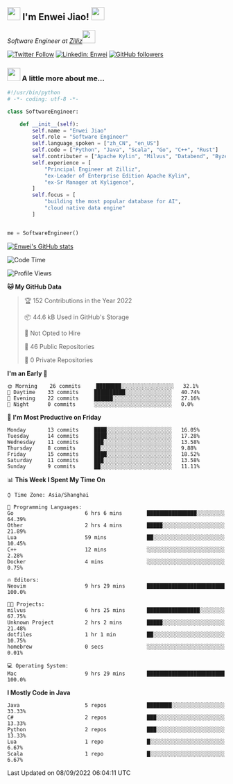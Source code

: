 <h2><img src="https://emojis.slackmojis.com/emojis/images/1531849430/4246/blob-sunglasses.gif?1531849430" width="30"/> I'm  Enwei Jiao! <img src="https://media.giphy.com/media/juBt25nT1KGys/giphy.gif" width=30> </h2>
<!-- <img align='right' src="https://media.giphy.com/media/M9gbBd9nbDrOTu1Mqx/giphy.gif" width="230"> -->
<p><em>Software Engineer at <a href="https://zilliz.com/">Zilliz</a><img src="https://media.giphy.com/media/WUlplcMpOCEmTGBtBW/giphy.gif" width="30"></em></p>

[![Twitter Follow](https://img.shields.io/twitter/follow/misteranmol?label=Follow)](https://twitter.com/intent/follow?screen_name=EnweiJiao)
[![Linkedin: Enwei](https://img.shields.io/badge/-enwei-blue?style=&logo=Linkedin&logoColor=white&link=https://www.linkedin.com/in/enwei-jiao-41192a97)](https://www.linkedin.com/in/enwei-jiao-41192a97/)
[![GitHub followers](https://img.shields.io/github/followers/jiaoew1991?label=Follow&style=social)](https://github.com/jiaoew1991)


### <img src="https://media.giphy.com/media/VgCDAzcKvsR6OM0uWg/giphy.gif" width="30"> A little more about me...  

```python
#!/usr/bin/python
# -*- coding: utf-8 -*-

class SoftwareEngineer:

    def __init__(self):
        self.name = "Enwei Jiao"
        self.role = "Software Engineer"
        self.language_spoken = ["zh_CN", "en_US"]
        self.code = ["Python", "Java", "Scala", "Go", "C++", "Rust"]
        self.contributer = ["Apache Kylin", "Milvus", "Databend", "Byzer-Lang"]
        self.experience = [
            "Principal Engineer at Zilliz",
            "ex-Leader of Enterprise Edition Apache Kylin",
            "ex-Sr Manager at Kyligence",
        ]
        self.focus = [
            "building the most popular database for AI",
            "cloud native data engine"
        ]


me = SoftwareEngineer()
```

[![Enwei's GitHub stats](https://github-readme-stats.vercel.app/api?username=jiaoew1991&count_private=true&show_icons=true)](https://github.com/jiaoew1991/jiaoew1991)

<!-- [![Top Langs](https://github-readme-stats.vercel.app/api/top-langs/?username=jiaoew1991&layout=compact)](https://github.com/jiaoew1991/jiaoew1991) -->

<!--START_SECTION:waka-->
![Code Time](http://img.shields.io/badge/Code%20Time-122%20hrs%2018%20mins-blue)

![Profile Views](http://img.shields.io/badge/Profile%20Views-4-blue)

**🐱 My GitHub Data** 

> 🏆 152 Contributions in the Year 2022
 > 
> 📦 44.6 kB Used in GitHub's Storage 
 > 
> 🚫 Not Opted to Hire
 > 
> 📜 46 Public Repositories 
 > 
> 🔑 0 Private Repositories  
 > 
**I'm an Early 🐤** 

```text
🌞 Morning    26 commits     ████████░░░░░░░░░░░░░░░░░   32.1% 
🌆 Daytime    33 commits     ██████████░░░░░░░░░░░░░░░   40.74% 
🌃 Evening    22 commits     ██████░░░░░░░░░░░░░░░░░░░   27.16% 
🌙 Night      0 commits      ░░░░░░░░░░░░░░░░░░░░░░░░░   0.0%

```
📅 **I'm Most Productive on Friday** 

```text
Monday       13 commits     ████░░░░░░░░░░░░░░░░░░░░░   16.05% 
Tuesday      14 commits     ████░░░░░░░░░░░░░░░░░░░░░   17.28% 
Wednesday    11 commits     ███░░░░░░░░░░░░░░░░░░░░░░   13.58% 
Thursday     8 commits      ██░░░░░░░░░░░░░░░░░░░░░░░   9.88% 
Friday       15 commits     ████░░░░░░░░░░░░░░░░░░░░░   18.52% 
Saturday     11 commits     ███░░░░░░░░░░░░░░░░░░░░░░   13.58% 
Sunday       9 commits      ██░░░░░░░░░░░░░░░░░░░░░░░   11.11%

```


📊 **This Week I Spent My Time On** 

```text
⌚︎ Time Zone: Asia/Shanghai

💬 Programming Languages: 
Go                       6 hrs 6 mins        ████████████████░░░░░░░░░   64.39% 
Other                    2 hrs 4 mins        █████░░░░░░░░░░░░░░░░░░░░   21.89% 
Lua                      59 mins             ██░░░░░░░░░░░░░░░░░░░░░░░   10.45% 
C++                      12 mins             ░░░░░░░░░░░░░░░░░░░░░░░░░   2.28% 
Docker                   4 mins              ░░░░░░░░░░░░░░░░░░░░░░░░░   0.75%

🔥 Editors: 
Neovim                   9 hrs 29 mins       █████████████████████████   100.0%

🐱‍💻 Projects: 
milvus                   6 hrs 25 mins       █████████████████░░░░░░░░   67.75% 
Unknown Project          2 hrs 2 mins        █████░░░░░░░░░░░░░░░░░░░░   21.48% 
dotfiles                 1 hr 1 min          ██░░░░░░░░░░░░░░░░░░░░░░░   10.75% 
homebrew                 0 secs              ░░░░░░░░░░░░░░░░░░░░░░░░░   0.01%

💻 Operating System: 
Mac                      9 hrs 29 mins       █████████████████████████   100.0%

```

**I Mostly Code in Java** 

```text
Java                     5 repos             ████████░░░░░░░░░░░░░░░░░   33.33% 
C#                       2 repos             ███░░░░░░░░░░░░░░░░░░░░░░   13.33% 
Python                   2 repos             ███░░░░░░░░░░░░░░░░░░░░░░   13.33% 
Lua                      1 repo              █░░░░░░░░░░░░░░░░░░░░░░░░   6.67% 
Scala                    1 repo              █░░░░░░░░░░░░░░░░░░░░░░░░   6.67%

```



 Last Updated on 08/09/2022 06:04:11 UTC
<!--END_SECTION:waka-->
